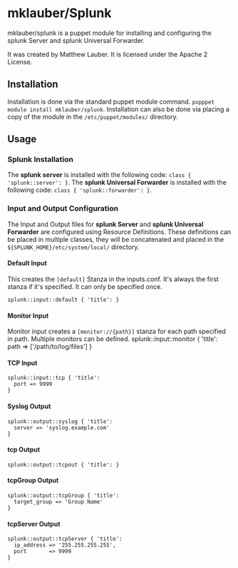 # mklauber/Splunk

mklauber/splunk is a puppet module for installing and configuring the splunk Server and splunk Universal Forwarder.

It was created by Matthew Lauber.
It is licensed under the Apache 2 License.

## Installation

Installation is done via the standard puppet module command.  `pupppet module install mklauber/splunk`.
Installation can also be done via placing a copy of the module in the `/etc/puppet/modules/` directory.

## Usage 

### Splunk Installation
 
The **splunk server** is installed with the following code: `class { 'splunk::server': }`.
The **splunk Universal Forwarder** is installed with the following code: `class { 'splunk::forwarder': }`.  

### Input and Output Configuration

The Input and Output files for **splunk Server** and **splunk Universal Forwarder** are configured using Resource Definitions.  These definitions can be placed in multiple classes, they will be concatenated and placed in the `${SPLUNK_HOME}/etc/system/local/` directory.

#### Default Input
This creates the `[default]` Stanza in the inputs.conf.  It's always the first stanza if it's specified.  It can only be specified once.

    splunk::input::default { 'title': }

#### Monitor Input

Monitor input creates a `[monitor://{path}]` stanza for each path specified in path.  Multiple monitors can be defined. 
    splunk::input::monitor { 'title':
      path => ['/path/to/log/files']
    }

#### TCP Input

    splunk::input::tcp { 'title':
      port => 9999
    }

#### Syslog Output

    splunk::output::syslog { 'title':
      server => 'syslog.example.com'
    }

#### tcp Output

    splunk::output::tcpout { 'title': }

#### tcpGroup Output

    splunk::output::tcpGroup { 'title':
      target_group => 'Group Name'
    }

#### tcpServer Output

    splunk::output::tcpServer { 'title':
      ip_address => '255.255.255.255',
      port       => 9999
    }


